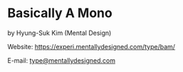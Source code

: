 Basically A Mono
===
by Hyung-Suk Kim (Mental Design)

Website: https://experi.mentallydesigned.com/type/bam/

E-mail: type@mentallydesigned.com